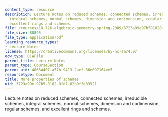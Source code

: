```yaml
---
content_type: resource
description: Lecture notes on reduced schemes, connected schemes, irreducible schemes,
  integral schemes, normal schemes, dimension and codimension, regular schemes, and
  excellent rings and schemes.
file: /courses/18-726-algebraic-geometry-spring-2009/3723a99e97b581828fd782b9ffd83921_MIT18_726s09_lec11_more_schemes.pdf
file_size: 88895
file_type: application/pdf
learning_resource_types:
- Lecture Notes
license: https://creativecommons.org/licenses/by-nc-sa/4.0/
ocw_type: OCWFile
parent_title: Lecture Notes
parent_type: CourseSection
parent_uid: 48634407-a57b-9413-2aef-86e097164ee5
resourcetype: Document
title: More properties of schemes
uid: 3723a99e-97b5-8182-8fd7-82b9ffd83921
---
```

Lecture notes on reduced schemes, connected schemes, irreducible schemes, integral schemes, normal schemes, dimension and codimension, regular schemes, and excellent rings and schemes.